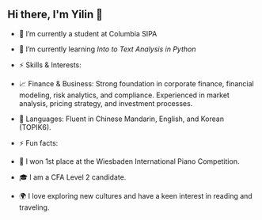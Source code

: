## Hi there, I'm Yilin 👋

- 🔭 I’m currently a student at Columbia SIPA
- 🌱 I’m currently learning _Into to Text Analysis in Python_

- ⚡ Skills & Interests:
- 📈 Finance & Business: Strong foundation in corporate finance, financial modeling, risk analytics, and compliance. Experienced in market analysis, pricing strategy, and investment processes.
- 💬 Languages: Fluent in Chinese Mandarin, English, and Korean (TOPIK6).

- ⚡ Fun facts: 
- 🎹 I won 1st place at the Wiesbaden International Piano Competition.
- 🎓 I am a CFA Level 2 candidate.
- 🌍 I love exploring new cultures and have a keen interest in reading and traveling.
